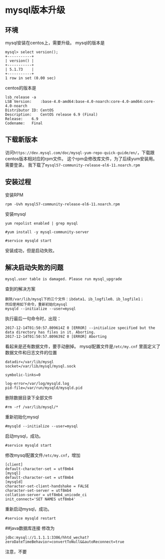 # mysql版本升级
 


## 环境
mysql安装在centos上，需要升级。
mysql的版本是
```
mysql> select version();
+-----------+
| version() |
+-----------+
| 5.1.73    |
+-----------+
1 row in set (0.00 sec)
```
centos的版本是
```
lsb_release -a
LSB Version:	:base-4.0-amd64:base-4.0-noarch:core-4.0-amd64:core-4.0-noarch
Distributor ID:	CentOS
Description:	CentOS release 6.9 (Final)
Release:	6.9
Codename:	Final
```

## 下载新版本
访问```https://dev.mysql.com/doc/mysql-yum-repo-quick-guide/en/```，下载跟centos版本相对应的rpm文件。
这个rpm会修改库文件，为了后续yum安装用。
需要登录。
我下载了```mysql57-community-release-el6-11.noarch.rpm```
## 安装过程
安装RPM
```
rpm -Uvh mysql57-community-release-el6-11.noarch.rpm
```

安装mysql
```
yum repolist enabled | grep mysql

#yum install -y mysql-community-server

#service mysqld start
```
安装成功，但是启动失败。

## 解决启动失败的问题


```
mysql.user table is damaged. Please run mysql_upgrade
```
查到的解决方案
```
删除/var/lib/mysql下的三个文件：ibdata1、ib_logfile0、ib_logfile1；
然后使用如下命令，重新初始化mysql
mysqld --initialize --user=mysql
```
执行最后一句命令时，出现：
```
2017-12-14T01:50:57.809614Z 0 [ERROR] --initialize specified but the data directory has files in it. Aborting.
2017-12-14T01:50:57.809639Z 0 [ERROR] Aborting
```
看起来是还有数据文件，要手动删掉。
mysql配置文件是```/etc/my.cnf```
里面定义了数据文件和日志文件的位置
```
datadir=/var/lib/mysql
socket=/var/lib/mysql/mysql.sock

symbolic-links=0

log-error=/var/log/mysqld.log
pid-file=/var/run/mysqld/mysqld.pid
```
删除数据目录下全部文件
```
#rm -rf /var/lib/mysql/*
```
重新初始化mysql
```
#mysqld --initialize --user=mysql
```
启动mysql，成功。
```
#service mysqld start
```
修改mysql配置文件```/etc/my.cnf```，增加
```
[client]
default-character-set = utf8mb4
[mysql]
default-character-set = utf8mb4
[mysqld]
character-set-client-handshake = FALSE
character-set-server = utf8mb4
collation-server = utf8mb4_unicode_ci
init_connect='SET NAMES utf8mb4'
```

重新启动mysql，成功。
```
#service mysqld restart
```

##java数据库连接
修改为
```
jdbc:mysql://1.1.1.1:3306/hhtd_wechat?zeroDateTimeBehavior=convertToNull&&autoReconnect=true
```
注意，不要

